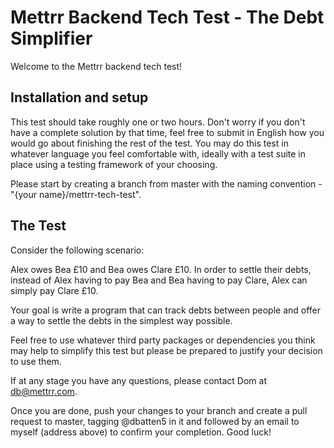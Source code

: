 # Mettrr Backend Tech Test - The Debt Simplifier

Welcome to the Mettrr backend tech test!

## Installation and setup

This test should take roughly one or two hours. Don't worry if you don't have a
complete solution by that time, feel free to submit in English how you would go
about finishing the rest of the test. You may do this test in whatever language
you feel comfortable with, ideally with a test suite in place using a testing
framework of your choosing.

Please start by creating a branch from master with the naming convention -
"{your name}/mettrr-tech-test".

## The Test

Consider the following scenario:

Alex owes Bea £10 and Bea owes Clare £10. In order to settle their debts,
instead of Alex having to pay Bea and Bea having to pay Clare, Alex can simply
pay Clare £10.

Your goal is write a program that can track debts between people and offer a
way to settle the debts in the simplest way possible.

Feel free to use whatever third party packages or dependencies you think may
help to simplify this test but please be prepared to justify your decision to
use them.

If at any stage you have any questions, please contact Dom at db@mettrr.com.

Once you are done, push your changes to your branch and create a pull
request to master, tagging @dbatten5 in it and followed by an email to myself
(address above) to confirm your completion. Good luck!
